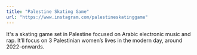 ```yaml
---
title: "Palestine Skating Game"
url: "https://www.instagram.com/palestineskatinggame"
---
```


It's a skating game set in Palestine focused on Arabic electronic music and rap. It’ll focus on 3 Palestinian women’s lives in the modern day, around 2022-onwards.
